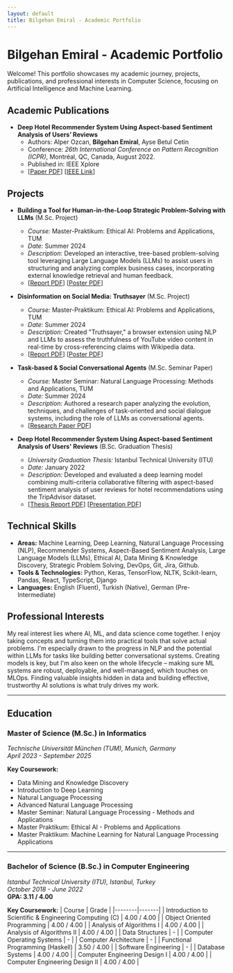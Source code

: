 ```yaml
---
layout: default
title: Bilgehan Emiral - Academic Portfolio
---
```


# Bilgehan Emiral - Academic Portfolio

Welcome! This portfolio showcases my academic journey, projects, publications, and professional interests in Computer Science, focusing on Artificial Intelligence and Machine Learning.


## Academic Publications

*   **Deep Hotel Recommender System Using Aspect-based Sentiment Analysis of Users’ Reviews**
    *   Authors: Alper Ozcan, **Bilgehan Emiral**, Ayse Betul Cetin
    *   Conference: *26th International Conference on Pattern Recognition (ICPR)*, Montréal, QC, Canada, August 2022.
    *   Published in: IEEE Xplore
    *   [[Paper PDF](static/PublishedPaperICPR26th@2208.pdf)] [[IEEE Link](https://ieeexplore.ieee.org/document/9956570)]

## Projects

*   **Building a Tool for Human-in-the-Loop Strategic Problem-Solving with LLMs** (M.Sc. Project)
    *   *Course:* Master-Praktikum: Ethical AI: Problems and Applications, TUM
    *   *Date:* Summer 2024
    *   *Description:* Developed an interactive, tree-based problem-solving tool leveraging Large Language Models (LLMs) to assist users in structuring and analyzing complex business cases, incorporating external knowledge retrieval and human feedback.
    *   [[Report PDF](static/LabProject2Report@2503.pdf)] [[Poster PDF](static/LabProject2Poster@2501.pdf)]

*   **Disinformation on Social Media: Truthsayer** (M.Sc. Project)
    *   *Course:* Master-Praktikum: Ethical AI: Problems and Applications, TUM
    *   *Date:* Summer 2024
    *   *Description:* Created "Truthsayer," a browser extension using NLP and LLMs to assess the truthfulness of YouTube video content in real-time by cross-referencing claims with Wikipedia data.
    *   [[Report PDF](static/LabProjectReport@2408.pdf)] [[Poster PDF](static/LabProjectPoster@2407.pdf)]

*   **Task-based & Social Conversational Agents** (M.Sc. Seminar Paper)
    *   *Course:* Master Seminar: Natural Language Processing: Methods and Applications, TUM
    *   *Date:* Summer 2024
    *   *Description:* Authored a research paper analyzing the evolution, techniques, and challenges of task-oriented and social dialogue systems, including the role of LLMs as conversational agents.
    *   [[Research Paper PDF](static/SeminarResearchPaper@2408.pdf)]

*   **Deep Hotel Recommender System Using Aspect-based Sentiment Analysis of Users' Reviews** (B.Sc. Graduation Thesis)
    *   *University Graduation Thesis:* Istanbul Technical University (ITU)
    *   *Date:* January 2022
    *   *Description:* Developed and evaluated a deep learning model combining multi-criteria collaborative filtering with aspect-based sentiment analysis of user reviews for hotel recommendations using the TripAdvisor dataset.
    *   [[Thesis Report PDF](static/GraduationProjectReport@2201.pdf)] [[Presentation PDF](static/GraduationProjectPresentation@2201.pdf)]

## Technical Skills

*   **Areas:** Machine Learning, Deep Learning, Natural Language Processing (NLP), Recommender Systems, Aspect-Based Sentiment Analysis, Large Language Models (LLMs), Ethical AI, Data Mining & Knowledge Discovery, Strategic Problem Solving, DevOps, Git, Jira, Github.
*   **Tools & Technologies:** Python, Keras, TensorFlow, NLTK, Scikit-learn, Pandas, React, TypeScript, Django
*   **Languages:** English (Fluent), Turkish (Native), German (Pre-Intermediate)

## Professional Interests
My real interest lies where AI, ML, and data science come together. I enjoy taking concepts and turning them into practical tools that solve actual problems. I'm especially drawn to the progress in NLP and the potential within LLMs for tasks like building better conversational systems. Creating models is key, but I'm also keen on the whole lifecycle – making sure ML systems are robust, deployable, and well-managed, which touches on MLOps. Finding valuable insights hidden in data and building effective, trustworthy AI solutions is what truly drives my work.

---

## Education

### **Master of Science (M.Sc.) in Informatics** 
*Technische Universität München (TUM), Munich, Germany*  
*April 2023 - September 2025*

**Key Coursework:**
- Data Mining and Knowledge Discovery
- Introduction to Deep Learning
- Natural Language Processing
- Advanced Natural Language Processing
- Master Seminar: Natural Language Processing - Methods and Applications
- Master Praktikum: Ethical AI - Problems and Applications
- Master Praktikum: Machine Learning for Natural Language Processing Applications

---

### **Bachelor of Science (B.Sc.) in Computer Engineering** 
*Istanbul Technical University (ITU), Istanbul, Turkey*  
*October 2018 - June 2022*  
**GPA: 3.11 / 4.00**

**Key Coursework:**
| Course | Grade |
|--------|-------|
| Introduction to Scientific & Engineering Computing (C) | 4.00 / 4.00 |
| Object Oriented Programming | 4.00 / 4.00 |
| Analysis of Algorithms I | 4.00 / 4.00 |
| Analysis of Algorithms II | 4.00 / 4.00 |
| Data Structures | - |
| Computer Operating Systems | - |
| Computer Architecture | - |
| Functional Programming (Haskell) | 3.50 / 4.00 |
| Software Engineering | - |
| Database Systems | 4.00 / 4.00 |
| Computer Engineering Design I | 4.00 / 4.00 |
| Computer Engineering Design II | 4.00 / 4.00 |
